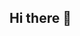 ## Hi there 👋

<!--
**Ahmed-Bahgat-Salama/Ahmed-Bahgat-Salama** is a ✨ _special_ ✨ repository because its `README.md` (this file) appears on your GitHub profile.

Here are some ideas to get you started:

- 🌱 I’m currently learning Back-end Development
- 💬 Ask me about ASP.NET & C#
- 📫 How to reach me: ahmedbahgat223@gmail.com
-->
